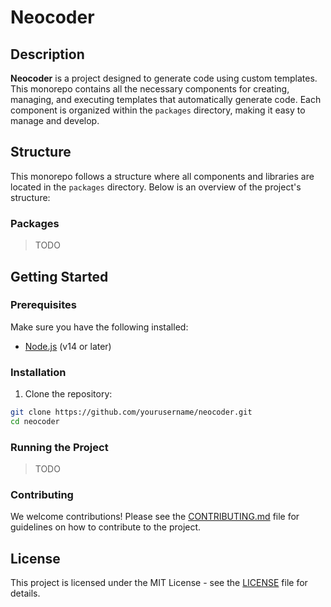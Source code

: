 # Neocoder

## Description

**Neocoder** is a project designed to generate code using custom templates. This monorepo contains all the necessary components for creating, managing, and executing templates that automatically generate code. Each component is organized within the `packages` directory, making it easy to manage and develop.

## Structure

This monorepo follows a structure where all components and libraries are located in the `packages` directory. Below is an overview of the project's structure:

### Packages

> TODO

## Getting Started

### Prerequisites

Make sure you have the following installed:

- [Node.js](https://nodejs.org/) (v14 or later)

### Installation

1. Clone the repository:

```bash
git clone https://github.com/yourusername/neocoder.git
cd neocoder
```

### Running the Project

> TODO

### Contributing

We welcome contributions! Please see the [CONTRIBUTING.md](CONTRIBUTING.md) file for guidelines on how to contribute to the project.

## License

This project is licensed under the MIT License - see the [LICENSE](LICENSE) file for details.

